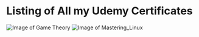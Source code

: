 # Listing of All my Udemy Certificates
![Image of Game Theory](https://udemy-certificate.s3.amazonaws.com/image/UC-3PURJYV6.jpg)
![Image of Mastering_Linux](https://github.com/tedtanne/udemy/blob/master/Mastering_Linux_Course.jpg)

